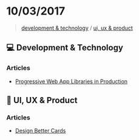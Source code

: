# 10/03/2017

> [development & technology](#computer-development--technology) / [ui, ux & product](#ui-ux--product)


## :computer: Development & Technology

### Articles
- [Progressive Web App Libraries in Production](https://medium.com/dev-channel/progressive-web-app-libraries-in-production-b52cad37d34#.up4bl2882)

## :art: UI, UX & Product

### Articles
- [Design Better Cards](https://uxdesign.cc/design-better-cards-c0d12ab581c4#.lbyfrj2fv)
